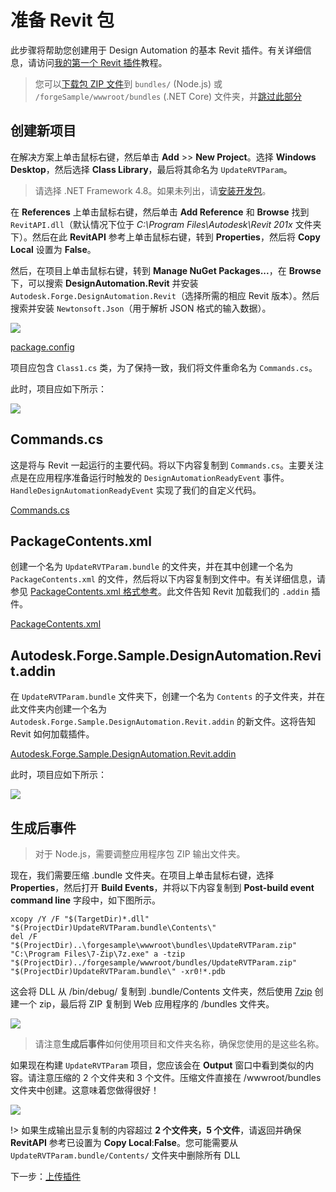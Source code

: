 # 准备 Revit 包

此步骤将帮助您创建用于 Design Automation 的基本 Revit 插件。有关详细信息，请访问[我的第一个 Revit 插件](https://knowledge.autodesk.com/support/revit-products/learn-explore/caas/simplecontent/content/my-first-revit-plug-overview.html)教程。

> 您可以[下载包 ZIP 文件](https://github.com/Autodesk-Forge/learn.forge.designautomation/raw/master/forgesample/wwwroot/bundles/UpdateRVTParam.zip)到 `bundles/` (Node.js) 或 `/forgeSample/wwwroot/bundles` (.NET Core) 文件夹，并[跳过此部分](/zh-CN/designautomation/appbundle/common.md)

## 创建新项目

在解决方案上单击鼠标右键，然后单击 **Add** >> **New Project**。选择 **Windows Desktop**，然后选择 **Class Library**，最后将其命名为 `UpdateRVTParam`。 

> 请选择 .NET Framework 4.8。如果未列出，请[安装开发包](https://dotnet.microsoft.com/download/dotnet-framework/net47)。

在 **References** 上单击鼠标右键，然后单击 **Add Reference** 和 **Browse** 找到 `RevitAPI.dll`（默认情况下位于 _C:\Program Files\Autodesk\Revit 201x_ 文件夹下）。然后在此 **RevitAPI** 参考上单击鼠标右键，转到 **Properties**，然后将 **Copy Local** 设置为 **False**。

然后，在项目上单击鼠标右键，转到 **Manage NuGet Packages...**，在 **Browse** 下，可以搜索 **DesignAutomation.Revit** 并安装 `Autodesk.Forge.DesignAutomation.Revit`（选择所需的相应 Revit 版本）。然后搜索并安装 `Newtonsoft.Json`（用于解析 JSON 格式的输入数据）。 

![](_media/designautomation/revit/new_project.gif)

[package.config](_snippets/modifymodels/engines/revit/package.config ':include :type=code xml')

项目应包含 `Class1.cs` 类，为了保持一致，我们将文件重命名为 `Commands.cs`。 

此时，项目应如下所示：

![](_media/designautomation/revit/project_files.png)

## Commands.cs

这是将与 Revit 一起运行的主要代码。将以下内容复制到 `Commands.cs`。主要关注点是在应用程序准备运行时触发的 `DesignAutomationReadyEvent` 事件。`HandleDesignAutomationReadyEvent` 实现了我们的自定义代码。

[Commands.cs](_snippets/modifymodels/engines/revit/Commands.cs ':include :type=code csharp')

## PackageContents.xml

创建一个名为 `UpdateRVTParam.bundle` 的文件夹，并在其中创建一个名为 `PackageContents.xml` 的文件，然后将以下内容复制到文件中。有关详细信息，请参见 [PackageContents.xml 格式参考](https://knowledge.autodesk.com/search-result/caas/CloudHelp/cloudhelp/2016/ENU/AutoCAD-Customization/files/GUID-BC76355D-682B-46ED-B9B7-66C95EEF2BD0-htm.html)。此文件告知 Revit 加载我们的 `.addin` 插件。

[PackageContents.xml](_snippets/modifymodels/engines/revit/PackageContents.xml ':include :type=code xml')

## Autodesk.Forge.Sample.DesignAutomation.Revit.addin

在 `UpdateRVTParam.bundle` 文件夹下，创建一个名为 `Contents` 的子文件夹，并在此文件夹内创建一个名为 `Autodesk.Forge.Sample.DesignAutomation.Revit.addin` 的新文件。这将告知 Revit 如何加载插件。

[Autodesk.Forge.Sample.DesignAutomation.Revit.addin](_snippets/modifymodels/engines/revit/Autodesk.Forge.Sample.DesignAutomation.Revit.addin ':include :type=code xml')

此时，项目应如下所示：

![](_media/designautomation/revit/bundle_folders.png)

## 生成后事件

> 对于 Node.js，需要调整应用程序包 ZIP 输出文件夹。

现在，我们需要压缩 .bundle 文件夹。在项目上单击鼠标右键，选择 **Properties**，然后打开 **Build Events**，并将以下内容复制到 **Post-build event command line** 字段中，如下图所示。

```
xcopy /Y /F "$(TargetDir)*.dll" "$(ProjectDir)UpdateRVTParam.bundle\Contents\"
del /F "$(ProjectDir)..\forgesample\wwwroot\bundles\UpdateRVTParam.zip"
"C:\Program Files\7-Zip\7z.exe" a -tzip "$(ProjectDir)../forgesample/wwwroot/bundles/UpdateRVTParam.zip" "$(ProjectDir)UpdateRVTParam.bundle\" -xr0!*.pdb
```

这会将 DLL 从 /bin/debug/ 复制到 .bundle/Contents 文件夹，然后使用 [7zip](https://www.7-zip.org/) 创建一个 zip，最后将 ZIP 复制到 Web 应用程序的 /bundles 文件夹。

![](_media/designautomation/revit/post_build.png)

> 请注意**生成后事件**如何使用项目和文件夹名称，确保您使用的是这些名称。

如果现在构建 `UpdateRVTParam` 项目，您应该会在 **Output** 窗口中看到类似的内容。请注意压缩的 2 个文件夹和 3 个文件。压缩文件直接在 /wwwroot/bundles 文件夹中创建。这意味着您做得很好！

![](_media/designautomation/revit/build_output.png)

!> 如果生成输出显示复制的内容超过 **2 个文件夹，5 个文件**，请返回并确保 **RevitAPI** 参考已设置为 **Copy Local**:**False**。您可能需要从 `UpdateRVTParam.bundle/Contents/` 文件夹中删除所有 DLL

下一步：[上传插件](/zh-CN/designautomation/appbundle/common)